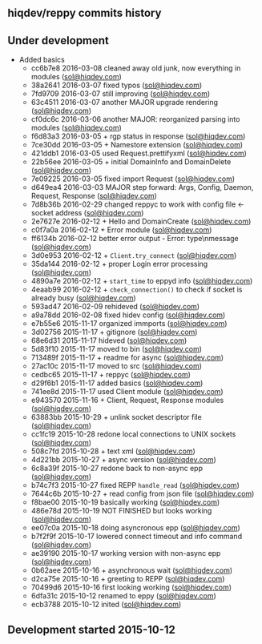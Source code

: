hiqdev/reppy commits history
----------------------------

## Under development

- Added basics
    - cc6b7e8 2016-03-08 cleaned away old junk, now everything in modules (sol@hiqdev.com)
    - 38a2641 2016-03-07 fixed typos (sol@hiqdev.com)
    - 7fd9709 2016-03-07 still improving (sol@hiqdev.com)
    - 63c4511 2016-03-07 another MAJOR upgrade rendering (sol@hiqdev.com)
    - cf0dc6c 2016-03-06 another MAJOR: reorganized parsing into modules (sol@hiqdev.com)
    - f6d83a3 2016-03-05 + rgp status in response (sol@hiqdev.com)
    - 7ce30dd 2016-03-05 + Namestore extension (sol@hiqdev.com)
    - 421ddb1 2016-03-05 used Request.prettifyxml (sol@hiqdev.com)
    - 22b56ee 2016-03-05 + initial DomainInfo and DomainDelete (sol@hiqdev.com)
    - 7e09225 2016-03-05 fixed import Request (sol@hiqdev.com)
    - d649ea4 2016-03-03 MAJOR step forward: Args, Config, Daemon, Request, Response (sol@hiqdev.com)
    - 7d8b36b 2016-02-29 changed reppyc to work with config file <- socket address (sol@hiqdev.com)
    - 2e7627e 2016-02-12 + Hello and DomainCreate (sol@hiqdev.com)
    - c0f7a0a 2016-02-12 + Error module (sol@hiqdev.com)
    - ff6134b 2016-02-12 better error output - Error: type\nmessage (sol@hiqdev.com)
    - 3d0e953 2016-02-12 + `Client.try_connect` (sol@hiqdev.com)
    - 35da144 2016-02-12 + proper Login error processing (sol@hiqdev.com)
    - 4890a7e 2016-02-12 + `start_time` to eppyd info (sol@hiqdev.com)
    - 4eaab99 2016-02-12 + `check_connection()` to check if socket is already busy (sol@hiqdev.com)
    - 593ad47 2016-02-09 rehideved (sol@hiqdev.com)
    - a9a78dd 2016-02-08 fixed hidev config (sol@hiqdev.com)
    - e7b55e6 2015-11-17 organized immports (sol@hiqdev.com)
    - 3d02756 2015-11-17 + gitignore (sol@hiqdev.com)
    - 68e6d31 2015-11-17 hideved (sol@hiqdev.com)
    - 5d83f10 2015-11-17 moved to bin (sol@hiqdev.com)
    - 713489f 2015-11-17 + readme for async (sol@hiqdev.com)
    - 27ac10c 2015-11-17 moved to src (sol@hiqdev.com)
    - cedbc65 2015-11-17 + reppyc (sol@hiqdev.com)
    - d29f6b1 2015-11-17 added basics (sol@hiqdev.com)
    - 741ee8d 2015-11-17 used Client module (sol@hiqdev.com)
    - e943570 2015-11-16 + Client, Request, Response modules (sol@hiqdev.com)
    - 63883bb 2015-10-29 + unlink socket descriptor file (sol@hiqdev.com)
    - cc1fc19 2015-10-28 redone local connections to UNIX sockets (sol@hiqdev.com)
    - 508c7fd 2015-10-28 + text xml (sol@hiqdev.com)
    - 4d221bb 2015-10-27 + async version (sol@hiqdev.com)
    - 6c8a39f 2015-10-27 redone back to non-async epp (sol@hiqdev.com)
    - b74c7f3 2015-10-27 fixed REPP `handle_read` (sol@hiqdev.com)
    - 7644c6b 2015-10-27 + read config from json file (sol@hiqdev.com)
    - f8bae00 2015-10-19 basically working (sol@hiqdev.com)
    - 486e78d 2015-10-19 NOT FINISHED but looks working (sol@hiqdev.com)
    - ee07c0a 2015-10-18 doing asyncronous epp (sol@hiqdev.com)
    - b7f2f9f 2015-10-17 lowered connect timeout and info command (sol@hiqdev.com)
    - ae39190 2015-10-17 working version with non-async epp (sol@hiqdev.com)
    - 0b62aee 2015-10-16 + asynchronous wait (sol@hiqdev.com)
    - d2ca75e 2015-10-16 + greeting to REPP (sol@hiqdev.com)
    - 70499d6 2015-10-16 first looking working (sol@hiqdev.com)
    - 6dfa31c 2015-10-12 renamed to eppy (sol@hiqdev.com)
    - ecb3788 2015-10-12 inited (sol@hiqdev.com)

## Development started 2015-10-12

